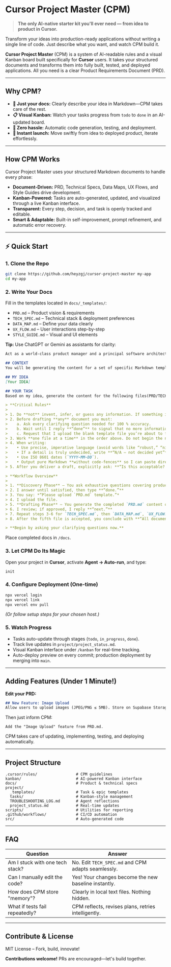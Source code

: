 # Cursor Project Master (CPM)

> **The only AI-native starter kit you'll ever need — from idea to product in Cursor.**

Transform your ideas into production-ready applications without writing a single line of code. Just describe what you want, and watch CPM build it.

**Cursor Project Master** (CPM) is a system of AI-readable rules and a visual Kanban board built specifically for **Cursor** users. It takes your structured documents and transforms them into fully built, tested, and deployed applications. All you need is a clear Product Requirements Document (PRD).

---

## Why CPM?

* **📝 Just your docs:** Clearly describe your idea in Markdown—CPM takes care of the rest.
* **📋 Visual Kanban:** Watch your tasks progress from `todo` to `done` in an AI-updated board.
* **🤖 Zero hassle:** Automatic code generation, testing, and deployment.
* **🚀 Instant launch:** Move swiftly from idea to deployed product, iterate effortlessly.

---

## How CPM Works

Cursor Project Master uses your structured Markdown documents to handle every phase:

* **Document-Driven:** PRD, Technical Specs, Data Maps, UX Flows, and Style Guides drive development.
* **Kanban-Powered:** Tasks are auto-generated, updated, and visualized through a live Kanban interface.
* **Transparent:** Every step, decision, and task is openly tracked and editable.
* **Smart & Adaptable:** Built-in self-improvement, prompt refinement, and automatic error recovery.

---

## ⚡ Quick Start

### 1. Clone the Repo

```bash
git clone https://github.com/heyzgj/cursor-project-master my-app
cd my-app
```

### 2. Write Your Docs

Fill in the templates located in `docs/_templates/`:

* `PRD.md` – Product vision & requirements
* `TECH_SPEC.md` – Technical stack & deployment preferences
* `DATA_MAP.md` – Define your data clearly
* `UX_FLOW.md` – User interactions step-by-step
* `STYLE_GUIDE.md` – Visual and UI elements

**Tip:** Use ChatGPT or Gemini as assistants for clarity:

```markdown
Act as a world-class product manager and a principal software architect. Your task is to help me create the initial documentation blueprint for a new software project. You must be rigorous, structured, and ask clarifying questions if my idea is ambiguous.

## CONTEXT
You will be generating the content for a set of specific Markdown templates that an autonomous AI agent will use to build the entire application. The agent requires extreme clarity and structure. It cannot make assumptions.

## MY IDEA
[Your IDEA]

## YOUR TASK
Based on my idea, generate the content for the following files(PRD/TECH SPEC/...). For each file, present the content inside a Markdown code block.

> **Critical Rules**
>
> 1. Do **not** invent, infer, or guess any information. If something is unknown, ask.
> 2. Before drafting **any** document you must:
>    a. Ask every clarifying question needed for 100 % accuracy.
>    b. Wait until I reply **“done”** to signal that no more information will be provided for now.
>    c. Request that I upload the blank template file you’re about to fill.
> 3. Work **one file at a time** in the order above. Do not begin the next file until I approve the current one.
> 4. When writing:
>    • Use precise, imperative language (avoid words like “robust,” “nice,” “etc.”).
>    • If a detail is truly undecided, write **“N/A – not decided yet”** instead of leaving it blank or making assumptions.
>    • Use ISO 8601 dates (`YYYY-MM-DD`).
>    • Output pure Markdown **without code-fences** so I can paste directly into the file.
> 5. After you deliver a draft, explicitly ask: **“Is this acceptable? If yes, reply ‘next’; if changes are needed, specify them.”**

> **Workflow Overview**
>
> 1. **Discovery Phase** – You ask exhaustive questions covering product idea, personas, constraints, metrics, stack, data, UX, style, compliance, etc.
> 2. I answer until satisfied, then type **“done.”**
> 3. You say: *“Please upload `PRD.md` template.”*
> 4. I upload the file.
> 5. **Drafting Phase** – You generate the completed `PRD.md` content only.
> 6. I review; if approved, I reply **“next.”**
> 7. Repeat steps 3-6 for `TECH_SPEC.md`, then `DATA_MAP.md`, `UX_FLOW.md`, and finally `STYLE_GUIDE.md`.
> 8. After the fifth file is accepted, you conclude with **“All documents completed.”**

> **Begin by asking your clarifying questions now.**
```

Place completed docs in `/docs`.

### 3. Let CPM Do Its Magic

Open your project in **Cursor**, activate **Agent → Auto-run**, and type:

```bash
init
```

### 4. Configure Deployment (One-time)

```bash
npx vercel login
npx vercel link
npx vercel env pull
```

*(Or follow setup steps for your chosen host.)*

### 5. Watch Progress

* Tasks auto-update through stages (`todo`, `in_progress`, `done`).
* Track live updates in `project/project_status.md`.
* Visual Kanban interface under `/kanban` for real-time tracking.
* Auto-deploy preview on every commit; production deployment by merging into `main`.

---

## Adding Features (Under 1 Minute!)

**Edit your PRD:**

```markdown
## New Feature: Image Upload
Allow users to upload images (JPEG/PNG ≤ 5MB). Store on Supabase Storage.
```

Then just inform CPM:

```
Add the "Image Upload" feature from PRD.md.
```

CPM takes care of updating, implementing, testing, and deploying automatically.

---

## Project Structure

```
.cursor/rules/                 # CPM guidelines
kanban/                        # AI-powered Kanban interface
docs/                          # Product & technical specs
project/
  _templates/                  # Task & epic templates
  tasks/                       # Kanban-style management
  TROUBLESHOOTING_LOG.md       # Agent reflections
  project_status.md            # Real-time updates
scripts/                       # Utilities for reporting
.github/workflows/             # CI/CD automation
src/                           # Auto-generated code
```

---

## FAQ

| Question                        | Answer                                               |
| ------------------------------- | ---------------------------------------------------- |
| Am I stuck with one tech stack? | No. Edit `TECH_SPEC.md` and CPM adapts seamlessly.   |
| Can I manually edit the code?   | Yes! Your changes become the new baseline instantly. |
| How does CPM store "memory"?    | Clearly in local text files. Nothing hidden.         |
| What if tests fail repeatedly?  | CPM reflects, revises plans, retries intelligently.  |

---

## Contribute & License

MIT License – Fork, build, innovate!

**Contributions welcome!** PRs are encouraged—let's build together.